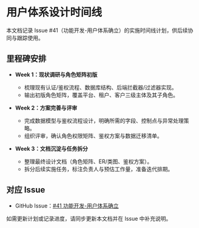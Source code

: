 # 用户体系设计时间线

本文档记录 Issue #41（功能开发-用户体系确立）的实施时间线计划，供后续协同与跟踪使用。

## 里程碑安排

- **Week 1：现状调研与角色矩阵初版**
  - 梳理现有认证/鉴权流程、数据库结构、后端拦截器/过滤器实现。
  - 输出初版角色矩阵，覆盖平台、租户、客户三级主体及其子角色。

- **Week 2：方案完善与评审**
  - 完成数据模型与鉴权流程设计，明确所需的字段、控制点与异常处理策略。
  - 组织评审，确认角色权限矩阵、鉴权方案与数据迁移清单。

- **Week 3：文档沉淀与任务拆分**
  - 整理最终设计文档（角色矩阵、ER/类图、鉴权方案）。
  - 拆分后续实施任务，标注负责人与预估工作量，准备迭代排期。

## 对应 Issue

- GitHub Issue：[#41 功能开发-用户体系确立](https://github.com/kanghouchao/MYCMS/issues/41)

如需更新计划或记录进度，请同步更新本文档并在 Issue 中补充说明。
